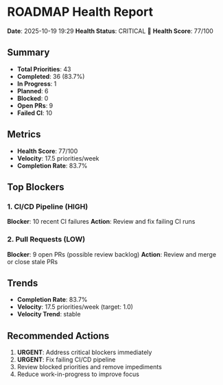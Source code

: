 # ROADMAP Health Report

**Date**: 2025-10-19 19:29
**Health Status**: CRITICAL 🔴
**Health Score**: 77/100

## Summary

- **Total Priorities**: 43
- **Completed**: 36 (83.7%)
- **In Progress**: 1
- **Planned**: 6
- **Blocked**: 0
- **Open PRs**: 9
- **Failed CI**: 10

## Metrics

- **Health Score**: 77/100
- **Velocity**: 17.5 priorities/week
- **Completion Rate**: 83.7%

## Top Blockers

### 1. CI/CD Pipeline (HIGH)

**Blocker**: 10 recent CI failures
**Action**: Review and fix failing CI runs

### 2. Pull Requests (LOW)

**Blocker**: 9 open PRs (possible review backlog)
**Action**: Review and merge or close stale PRs

## Trends

- **Completion Rate**: 83.7%
- **Velocity**: 17.5 priorities/week (target: 1.0)
- **Velocity Trend**: stable

## Recommended Actions

1. **URGENT**: Address critical blockers immediately
2. **URGENT**: Fix failing CI/CD pipeline
3. Review blocked priorities and remove impediments
4. Reduce work-in-progress to improve focus

